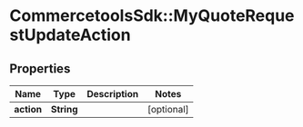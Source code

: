 # CommercetoolsSdk::MyQuoteRequestUpdateAction

## Properties
Name | Type | Description | Notes
------------ | ------------- | ------------- | -------------
**action** | **String** |  | [optional] 

